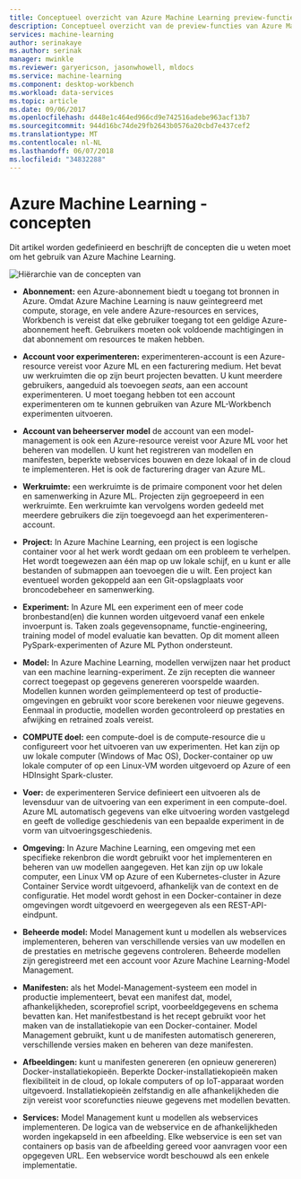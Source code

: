 ```yaml
---
title: Conceptueel overzicht van Azure Machine Learning preview-functies | Microsoft Docs
description: Conceptueel overzicht van de preview-functies van Azure Machine Learning, zoals abonnementen, accounts, -werkruimten, projecten, enz.
services: machine-learning
author: serinakaye
ms.author: serinak
manager: mwinkle
ms.reviewer: garyericson, jasonwhowell, mldocs
ms.service: machine-learning
ms.component: desktop-workbench
ms.workload: data-services
ms.topic: article
ms.date: 09/06/2017
ms.openlocfilehash: d448e1c464ed966cd9e742516adebe963acf13b7
ms.sourcegitcommit: 944d16bc74de29fb2643b0576a20cbd7e437cef2
ms.translationtype: MT
ms.contentlocale: nl-NL
ms.lasthandoff: 06/07/2018
ms.locfileid: "34832288"
---
```

# <a name="azure-machine-learning---concepts"></a>Azure Machine Learning - concepten

Dit artikel worden gedefinieerd en beschrijft de concepten die u weten moet om het gebruik van Azure Machine Learning. 

![Hiërarchie van de concepten van](media/overview-general-concepts/hierarchy.png)

- **Abonnement:** een Azure-abonnement biedt u toegang tot bronnen in Azure. Omdat Azure Machine Learning is nauw geïntegreerd met compute, storage, en vele andere Azure-resources en services, Workbench is vereist dat elke gebruiker toegang tot een geldige Azure-abonnement heeft. Gebruikers moeten ook voldoende machtigingen in dat abonnement om resources te maken hebben.


- **Account voor experimenteren:** experimenteren-account is een Azure-resource vereist voor Azure ML en een facturering medium. Het bevat uw werkruimten die op zijn beurt projecten bevatten. U kunt meerdere gebruikers, aangeduid als toevoegen _seats_, aan een account experimenteren. U moet toegang hebben tot een account experimenteren om te kunnen gebruiken van Azure ML-Workbench experimenten uitvoeren. 


- **Account van beheerserver model** de account van een model-management is ook een Azure-resource vereist voor Azure ML voor het beheren van modellen. U kunt het registreren van modellen en manifesten, beperkte webservices bouwen en deze lokaal of in de cloud te implementeren. Het is ook de facturering drager van Azure ML.


- **Werkruimte:** een werkruimte is de primaire component voor het delen en samenwerking in Azure ML. Projecten zijn gegroepeerd in een werkruimte. Een werkruimte kan vervolgens worden gedeeld met meerdere gebruikers die zijn toegevoegd aan het experimenteren-account.


- **Project:** In Azure Machine Learning, een project is een logische container voor al het werk wordt gedaan om een probleem te verhelpen. Het wordt toegewezen aan één map op uw lokale schijf, en u kunt er alle bestanden of submappen aan toevoegen die u wilt. Een project kan eventueel worden gekoppeld aan een Git-opslagplaats voor broncodebeheer en samenwerking.  

- **Experiment:** In Azure ML een experiment een of meer code bronbestand(en) die kunnen worden uitgevoerd vanaf een enkele invoerpunt is. Taken zoals gegevensopname, functie-engineering, training model of model evaluatie kan bevatten. Op dit moment alleen PySpark-experimenten of Azure ML Python ondersteunt.


- **Model:** In Azure Machine Learning, modellen verwijzen naar het product van een machine learning-experiment. Ze zijn recepten die wanneer correct toegepast op gegevens genereren voorspelde waarden. Modellen kunnen worden geïmplementeerd op test of productie-omgevingen en gebruikt voor score berekenen voor nieuwe gegevens. Eenmaal in productie, modellen worden gecontroleerd op prestaties en afwijking en retrained zoals vereist. 

- **COMPUTE doel:** een compute-doel is de compute-resource die u configureert voor het uitvoeren van uw experimenten. Het kan zijn op uw lokale computer (Windows of Mac OS), Docker-container op uw lokale computer of op een Linux-VM worden uitgevoerd op Azure of een HDInsight Spark-cluster.


- **Voer:** de experimenteren Service definieert een uitvoeren als de levensduur van de uitvoering van een experiment in een compute-doel. Azure ML automatisch gegevens van elke uitvoering worden vastgelegd en geeft de volledige geschiedenis van een bepaalde experiment in de vorm van uitvoeringsgeschiedenis.

- **Omgeving:** In Azure Machine Learning, een omgeving met een specifieke rekenbron die wordt gebruikt voor het implementeren en beheren van uw modellen aangegeven. Het kan zijn op uw lokale computer, een Linux VM op Azure of een Kubernetes-cluster in Azure Container Service wordt uitgevoerd, afhankelijk van de context en de configuratie. Het model wordt gehost in een Docker-container in deze omgevingen wordt uitgevoerd en weergegeven als een REST-API-eindpunt.


- **Beheerde model:** Model Management kunt u modellen als webservices implementeren, beheren van verschillende versies van uw modellen en de prestaties en metrische gegevens controleren. Beheerde modellen zijn geregistreerd met een account voor Azure Machine Learning-Model Management.

- **Manifesten:** als het Model-Management-systeem een model in productie implementeert, bevat een manifest dat, model, afhankelijkheden, scoreprofiel script, voorbeeldgegevens en schema bevatten kan. Het manifestbestand is het recept gebruikt voor het maken van de installatiekopie van een Docker-container. Model Management gebruikt, kunt u de manifesten automatisch genereren, verschillende versies maken en beheren van deze manifesten. 


- **Afbeeldingen:** kunt u manifesten genereren (en opnieuw genereren) Docker-installatiekopieën. Beperkte Docker-installatiekopieën maken flexibiliteit in de cloud, op lokale computers of op IoT-apparaat worden uitgevoerd. Installatiekopieën zelfstandig en alle afhankelijkheden die zijn vereist voor scorefuncties nieuwe gegevens met modellen bevatten. 

- **Services:** Model Management kunt u modellen als webservices implementeren. De logica van de webservice en de afhankelijkheden worden ingekapseld in een afbeelding. Elke webservice is een set van containers op basis van de afbeelding gereed voor aanvragen voor een opgegeven URL. Een webservice wordt beschouwd als een enkele implementatie.
